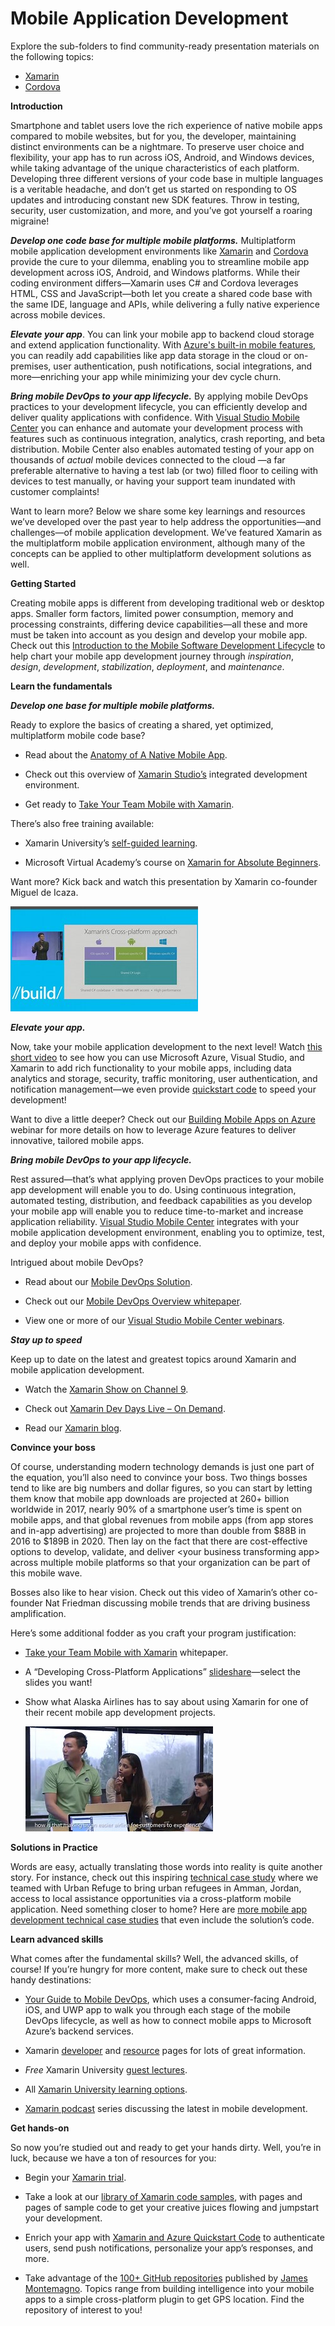 # Mobile Application Development #

Explore the sub-folders to find community-ready presentation materials on the following topics:

- [Xamarin](Devops/README.md)
- [Cordova](Cordova/README.md)


**Introduction**

Smartphone and tablet users love the rich experience of native mobile apps compared to mobile websites, but for you, the developer, maintaining distinct environments can be a nightmare. To preserve user choice and flexibility, your app has to run across iOS, Android, and Windows devices, while taking advantage of the unique characteristics of each platform. Developing three different versions of your code base in multiple languages is a veritable headache, and don’t get us started on responding to OS updates and introducing constant new SDK features. Throw in testing, security, user customization, and more, and you’ve got yourself a roaring migraine!

***Develop one code base for multiple mobile platforms.*** Multiplatform mobile application development environments like [Xamarin](https://www.xamarin.com/) and [Cordova](http://cordova.apache.org/) provide the cure to your dilemma, enabling you to streamline mobile app development across iOS, Android, and Windows platforms. While their coding environment differs—Xamarin uses C\# and Cordova leverages HTML, CSS and JavaScript—both let you create a shared code base with the same IDE, language and APIs, while delivering a fully native experience across mobile devices.

***Elevate your app***. You can link your mobile app to backend cloud storage and extend application functionality. With [Azure's built-in mobile features](https://azure.microsoft.com/en-us/services/app-service/mobile/), you can readily add capabilities like app data storage in the cloud or on-premises, user authentication, push notifications, social integrations, and more—enriching your app while minimizing your dev cycle churn.

***Bring mobile DevOps to your app lifecycle.*** By applying mobile DevOps practices to your development lifecycle, you can efficiently develop and deliver quality applications with confidence. With [Visual Studio Mobile Center](https://www.visualstudio.com/vs/mobile-center/) you can enhance and automate your development process with features such as continuous integration, analytics, crash reporting, and beta distribution. Mobile Center also enables automated testing of your app on thousands of *actual* mobile devices connected to the cloud —a far preferable alternative to having a test lab (or two) filled floor to ceiling with devices to test manually, or having your support team inundated with customer complaints!

Want to learn more? Below we share some key learnings and resources we’ve developed over the past year to help address the opportunities—and challenges—of mobile application development. We’ve featured Xamarin as the multiplatform mobile application environment, although many of the concepts can be applied to other multiplatform development solutions as well.

**Getting Started**

Creating mobile apps is different from developing traditional web or desktop apps. Smaller form factors, limited power consumption, memory and processing constraints, differing device capabilities—all these and more must be taken into account as you design and develop your mobile app. Check out this [Introduction to the Mobile Software Development Lifecycle](https://developer.xamarin.com/guides/cross-platform/getting_started/introduction_to_mobile_sdlc/) to help chart your mobile app development journey through *inspiration*, *design*, *development*, *stabilization*, *deployment*, and *maintenance*.

**Learn the fundamentals**

***Develop one base for multiple mobile platforms.***

Ready to explore the basics of creating a shared, yet optimized, multiplatform mobile code base?

-   Read about the [Anatomy of A Native Mobile App](http://cdn1.xamarin.com/webimages/assets/Xamarin-White-Paper-Anatomy-of-a-Native-Mobile-App.pdf).

-   Check out this overview of [Xamarin Studio’s](https://developer.xamarin.com/guides/cross-platform/xamarin-studio/) integrated development environment.

-   Get ready to [Take Your Team Mobile with Xamarin](http://cdn1.xamarin.com/webimages/assets/Xamarin-Guide-Take-Your-Team-Mobile-with-Xamarin.pdf).

There’s also free training available:

-   Xamarin University’s [self-guided learning](https://university.xamarin.com/classes/track/self-guided).

-   Microsoft Virtual Academy’s course on [Xamarin for Absolute Beginners](https://mva.microsoft.com/en-us/training-courses/xamarin-for-absolute-beginners-16182?l=fPHWqptJC_5705846048).

Want more? Kick back and watch this presentation by Xamarin co-founder Miguel de Icaza.

[<img src="./media/image1.jpg" width="300" height="168" />](https://www.youtube.com/watch?v=ZGhylUb4jqU)

***Elevate your app.***

Now, take your mobile application development to the next level! Watch [this short video](https://azure.microsoft.com/en-us/resources/videos/develop-connected-apps-using-azure-and-xamarin/) to see how you can use Microsoft Azure, Visual Studio, and Xamarin to add rich functionality to your mobile apps, including data analytics and storage, security, traffic monitoring, user authentication, and notification management—we even provide [quickstart code](https://github.com/Microsoft/XamarinAzure_ShoppingDemoApp) to speed your development!

Want to dive a little deeper? Check out our [Building Mobile Apps on Azure](https://azure.microsoft.com/en-gb/solutions/mobile/) webinar for more details on how to leverage Azure features to deliver innovative, tailored mobile apps.

***Bring mobile DevOps to your app lifecycle.***

Rest assured—that’s what applying proven DevOps practices to your mobile app development will enable you to do. Using continuous integration, automated testing, distribution, and feedback capabilities as you develop your mobile app will enable you to reduce time-to-market and increase application reliability. [Visual Studio Mobile Center](https://www.visualstudio.com/vs/mobile-center/) integrates with your mobile application development environment, enabling you to optimize, test, and deploy your mobile apps with confidence.

Intrigued about mobile DevOps?

-   Read about our [Mobile DevOps Solution](https://www.xamarin.com/mobile-devops).

-   Check out our [Mobile DevOps Overview whitepaper](https://s3.amazonaws.com/data.xamarin.com-uploads/resources/Mobile+DevOps+Overview+-+June2016.pdf).

-   View one or more of our [Visual Studio Mobile Center webinars](https://channel9.msdn.com/Events/Xamarin/Mobile-Center-Webinar-Series).

***Stay up to speed***

Keep up to date on the latest and greatest topics around Xamarin and mobile application development.

-   Watch the [Xamarin Show on Channel 9](https://channel9.msdn.com/Shows/XamarinShow).

-   Check out [Xamarin Dev Days Live – On Demand](https://channel9.msdn.com/Events/Xamarin/Xamarin-Dev-Days-Live).

-   Read our [Xamarin blog](https://blog.xamarin.com/).

**Convince your boss**

Of course, understanding modern technology demands is just one part of the equation, you’ll also need to convince your boss. Two things bosses tend to like are big numbers and dollar figures, so you can start by letting them know that mobile app downloads are projected at 260+ billion worldwide in 2017, nearly 90% of a smartphone user’s time is spent on mobile apps, and that global revenues from mobile apps (from app stores and in-app advertising) are projected to more than double from \$88B in 2016 to \$189B in 2020. Then lay on the fact that there are cost-effective options to develop, validate, and deliver &lt;your business transforming app&gt; across multiple mobile platforms so that your organization can be part of this mobile wave.

Bosses also like to hear vision. Check out this video of Xamarin’s other co-founder Nat Friedman discussing mobile trends that are driving business amplification.

Here’s some additional fodder as you craft your program justification:

-   [Take your Team Mobile with Xamarin](http://cdn1.xamarin.com/webimages/assets/Xamarin-Guide-Take-Your-Team-Mobile-with-Xamarin.pdf) whitepaper.

-   A “Developing Cross-Platform Applications” [slideshare](https://www.slideshare.net/IBTSMG/xamarin-66809909)—select the slides you want!

-   Show what Alaska Airlines has to say about using Xamarin for one of their recent mobile app development projects.

    [<img src="./media/image2.jpg" width="300" height="168" />](https://www.youtube.com/watch?v=1T_ayXu_bsE)

**Solutions in Practice**

Words are easy, actually translating those words into reality is quite another story. For instance, check out this inspiring [technical case study](https://microsoft.github.io/techcasestudies/mobile%20application%20development%20with%20xamarin/mobile%20devops/azure%20app%20service/2016/12/12/Urban-Refuge.html) where we teamed with Urban Refuge to bring urban refugees in Amman, Jordan, access to local assistance opportunities via a cross-platform mobile application. Need something closer to home? Here are [more mobile app development technical case studies](https://microsoft.github.io/techcasestudies/) that even include the solution’s code.

**Learn advanced skills**

What comes after the fundamental skills? Well, the advanced skills, of course! If you’re hungry for more content, make sure to check out these handy destinations:

-   [Your Guide to Mobile DevOps](https://info.microsoft.com/rs/157-GQE-382/images/Your%20Guide%20to%20Mobile%20DevOps%2011_14_16.pdf), which uses a consumer-facing Android, iOS, and UWP app to walk you through each stage of the mobile DevOps lifecycle, as well as how to connect mobile apps to Microsoft Azure’s backend services.

-   Xamarin [developer](https://developer.xamarin.com/) and [resource](https://www.xamarin.com/resources) pages for lots of great information.

-   *Free* Xamarin University [guest lectures](https://university.xamarin.com/guestlectures).

-   All [Xamarin University learning options](https://university.xamarin.com/classes).

-   [Xamarin podcast](http://www.xamarinpodcast.com/) series discussing the latest in mobile development.

**Get hands-on**

So now you’re studied out and ready to get your hands dirty. Well, you’re in luck, because we have a ton of resources for you:

-   Begin your [Xamarin trial](https://developer.xamarin.com/guides/cross-platform/getting_started/beginning_a_xamarin_trial/).

-   Take a look at our [library of Xamarin code samples](https://developer.xamarin.com/samples-all/), with pages and pages of sample code to get your creative juices flowing and jumpstart your development.

-   Enrich your app with [Xamarin and Azure Quickstart Code](https://github.com/Microsoft/XamarinAzure_ShoppingDemoApp) to authenticate users, send push notifications, personalize your app’s responses, and more.

<!-- -->

-   Take advantage of the [100+ GitHub repositories](https://github.com/jamesmontemagno) published by [James Montemagno](https://theinitialcommit.com/2017/02/28/james-montemagno/). Topics range from building intelligence into your mobile apps to a simple cross-platform plugin to get GPS location. Find the repository of interest to you!
